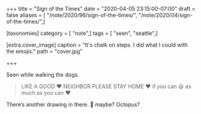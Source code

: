 +++
title = "Sign of the Times"
date = "2020-04-05 23:15:00-07:00"
draft = false
aliases = [ "/note/2020/96/sign-of-the-times/", "/note/2020/04/sign-of-the-times/",]

[taxonomies]
category = [ "note",]
tags = [ "seen", "seattle",]

[extra.cover_image]
caption = "It's chalk on steps. I did what I could with the emojis."
path = "cover.jpg"

+++

Seen while walking the dogs.

> LIKE A GOOD :heart: NEIGHBOR PLEASE STAY HOME :heart: if you can
> :smiley: as much as you can :heart:

There’s another drawing in there. :balloon: maybe? Octopus?